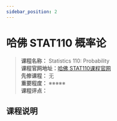 ```yaml
---
sidebar_position: 2
---
```


# 哈佛 STAT110 概率论





>**课程名称：** Statistics 110: Probability    
**课程官网地址：**[哈佛 STAT110课程官网](https://projects.iq.harvard.edu/stat110/home)  
**先修课程：** 无  
**重要程度：** ※※※※※  
**课程评点：** 

## 课程说明


